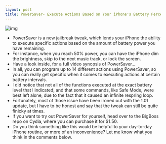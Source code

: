 ```yaml
---
layout: post
title: PowerSaver- Execute Actions Based on Your iPhone's Battery Percentage
---
```

![img](http://media.idownloadblog.com/wp-content/uploads/2011/10/PowerSaver.png)
* PowerSaver is a new jailbreak tweak, which lends your iPhone the ability to execute specific actions based on the amount of battery power you have remaining.
* For instance, when you reach 50% power, you can have the iPhone dim the brightness, skip to the next music track, or lock the screen.
* Have a look inside, for a full video synopsis of PowerSaver…
* In all, you can program up to 14 different actions using PowerSaver, so you can really get specific when it comes to executing actions at certain battery intervals.
* I did notice that not all of the functions executed at the exact battery level that I indicated, and that some commands, like Safe Mode, were best left alone, due to the fact that it caused an infinite respring loop.
* Fortunately, most of those issue have been ironed out with the 1.01 update, but I have to be honest and say that the tweak can still be quite finicky at times.
* If you want to try out PowerSaver for yourself, head over to the BigBoss repo on Cydia, where you can purchase it for $1.50.
* Do you think something like this would be helpful to your day-to-day iPhone routine, or more of an inconvenience? Let me know what you think in the comments below.


